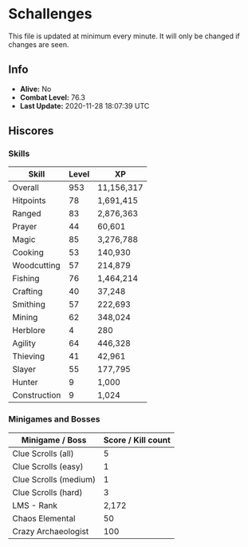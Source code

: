 # Schallenges

This file is updated at minimum every minute. It will only be changed if changes are seen.

## Info

 - **Alive:** No
 - **Combat Level:** 76.3
 - **Last Update:** 2020-11-28 18:07:39 UTC

## Hiscores

### Skills

| Skill | Level | XP |
|--|--|--|
| Overall | 953 | 11,156,317 |
| Hitpoints | 78 | 1,691,415 |
| Ranged | 83 | 2,876,363 |
| Prayer | 44 | 60,601 |
| Magic | 85 | 3,276,788 |
| Cooking | 53 | 140,930 |
| Woodcutting | 57 | 214,879 |
| Fishing | 76 | 1,464,214 |
| Crafting | 40 | 37,248 |
| Smithing | 57 | 222,693 |
| Mining | 62 | 348,024 |
| Herblore | 4 | 280 |
| Agility | 64 | 446,328 |
| Thieving | 41 | 42,961 |
| Slayer | 55 | 177,795 |
| Hunter | 9 | 1,000 |
| Construction | 9 | 1,024 |

### Minigames and Bosses

| Minigame / Boss | Score / Kill count |
|--|--|
| Clue Scrolls (all) | 5 |
| Clue Scrolls (easy) | 1 |
| Clue Scrolls (medium) | 1 |
| Clue Scrolls (hard) | 3 |
| LMS - Rank | 2,172 |
| Chaos Elemental | 50 |
| Crazy Archaeologist | 100 |
